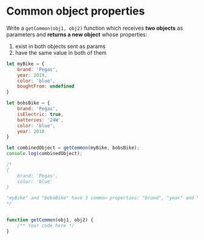 # Common object properties

Write a `getCommon(obj1, obj2)` function which receives **two objects** as parameters and **returns a new object** whose properties:

1. exist in both objects sent as params
2. have the same value in both of them


```javascript
let myBike = {
    brand: 'Pegas',
    year: 2019,
    color: 'blue',
    boughtFrom: undefined
}

let bobsBike = {
    brand: 'Pegas',
    isElectric: true,
    batteries: '24W',
    color: 'blue',
    year: 2018
}

let combinedObject = getCommon(myBike, bobsBike);
console.log(combinedObject);

/*
{
    brand: 'Pegas',
    color: 'blue'
}

"myBike" and "bobsBike" have 3 common properties: "brand", "year" and "color", but just 2 of them also have the same value.
*/


function getCommon(obj1, obj2) {
    /** Your code here */
}
```